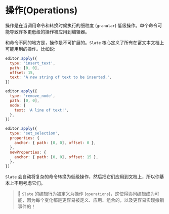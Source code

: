 # 操作(Operations)

操作是在当调用命令和转换时候执行的细粒度 (`granular`) 低级操作。单个命令可能导致许多更低级的操作被应用到编辑器。

和命令不同的地方是，操作是不可扩展的。`Slate` 核心定义了所有在富文本文档上可能用到的操作。比如说:

```js
editor.apply({
  type: 'insert_text',
  path: [0, 0],
  offset: 15,
  text: 'A new string of text to be inserted.',
})

editor.apply({
  type: 'remove_node',
  path: [0, 0],
  node: {
    text: 'A line of text!',
  },
})

editor.apply({
  type: 'set_selection',
  properties: {
    anchor: { path: [0, 0], offset: 0 },
  },
  newProperties: {
    anchor: { path: [0, 0], offset: 15 },
  },
})
```

`Slate` 会自动将复杂的命令转换为低级操作，然后把它们应用到文档上，所以你基本上不用考虑它们。

> 🤖 `Slate` 的编辑行为被定义为操作 (`operations`)，这使得协同编辑成为可能，因为每个变化都是更容易被定义、应用、组合的，以及更容易实现撤销事件的！